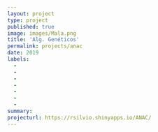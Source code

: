 ```yaml
---
layout: project
type: project
published: true
image: images/Mala.png
title: 'Alg. Genéticos'
permalink: projects/anac
date: 2019
labels:
  -  
  - 
  - 
  - 
  - 
  - 
  - 
summary: 
projecturl: https://rsilvio.shinyapps.io/ANAC/
---
```

